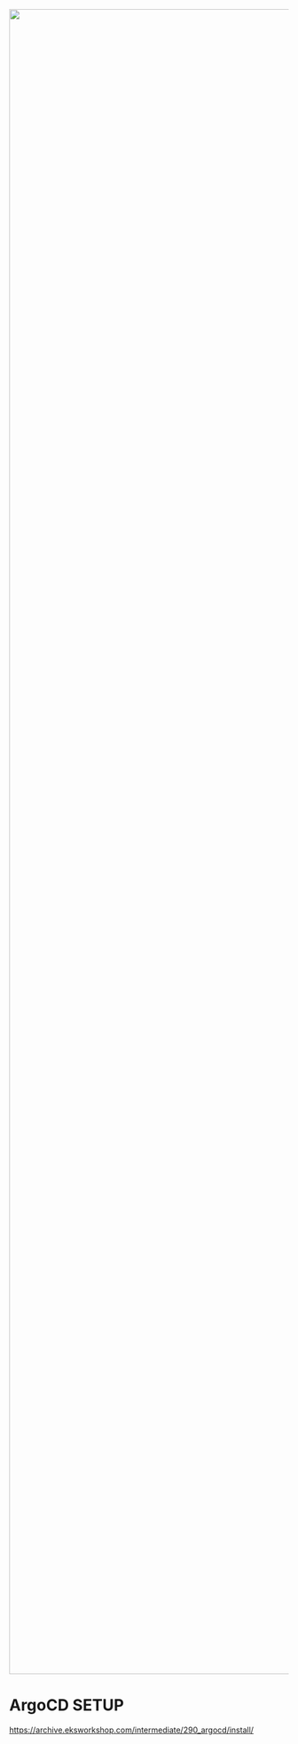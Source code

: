 <div align="center">

<img align="center" alt="coding" width="3000" src="https://github.com/yash509/DevOps-Project----Deployment-of-Subway-Surfers-Game-using-Terraform-and-Jenkins/blob/main/Architecture%20of%20Subway%20Surfers%20Deployment.jpg?raw=true">
</div>

# ArgoCD SETUP
https://archive.eksworkshop.com/intermediate/290_argocd/install/


